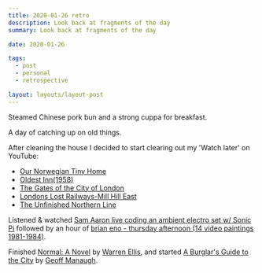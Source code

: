 ```yaml
---
title: 2020-01-26 retro
description: Look back at fragments of the day
summary: Look back at fragments of the day

date: 2020-01-26

tags:
  - post
  - personal
  - retrospective

layout: layouts/layout-post
---
```

Steamed Chinese pork bun and a strong cuppa for breakfast.

A day of catching up on old things.

After cleaning the house I decided to start clearing out my 'Watch later' on YouTube:
* [Our Norwegian Tiny Home](https://www.youtube.com/watch?v=Qv73ByzrcdA)
* [Oldest Inn(1958)](https://www.youtube.com/watch?v=nKsSM-8iRlE "Pathe news archive film")
* [The Gates of the City of London](https://www.youtube.com/watch?v=1PHLgrYJLTk "Londonist short")
* [Londons Lost Railways-Mill Hill East](https://www.youtube.com/watch?v=IJj7QaTtb2s "Londonist Short")
* [The Unfinished Northern Line](https://www.youtube.com/watch?v=jjuD288JlCs "film by Jay Foreman")

Listened & watched [Sam Aaron live coding an ambient electro set w/ Sonic Pi](https://youtu.be/G1m0aX9Lpts) followed by an hour of [brian eno - thursday afternoon (14 video paintings 1981-1984)](https://youtu.be/Riz6AKeBpa0).

Finished [Normal: A Novel](https://www.amazon.com/Normal-Novel-Warren-Ellis-ebook/dp/B00W1FQYHK/ref=sr_1_1?keywords=warren+ellis+normal&qid=1580093772&sr=8-1 "non-affiliate amazon link") by [Warren Ellis](http://www.warrenellis.com/), and started [A Burglar's Guide to the City](https://www.amazon.com/Burglars-Guide-City-Geoff-Manaugh-ebook/dp/B00V35U0TM/ref=tmm_kin_swatch_0?_encoding=UTF8&qid=1580093958&sr=8-1 "non-affiliate amazon link") by [Geoff Manaugh](https://geoffmanaugh.com/).


